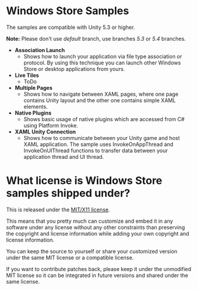 # Windows Store Samples

The samples are compatible with Unity 5.3 or higher. 

**Note:** Please don't use *default* branch, use branches *5.3* or *5.4* branches.

* **Association Launch**
    * Shows how to launch your application via file type association or protocol. By using this technique you can launch other Windows Store or desktop applications from yours.
* **Live Tiles**
    * ToDo
* **Multiple Pages**
    * Shows how to navigate between XAML pages, where one page contains Unity layout and the other one contains simple XAML elements.
* **Native Plugins**
    * Shows basic usage of native plugins which are accessed from C# using Platform Invoke.
* **XAML Unity Connection**
    * Shows how to communicate between your Unity game and host XAML application. The sample uses InvokeOnAppThread and InvokeOnUIThread functions to transfer data between your application thread and UI thread.

# What license is Windows Store samples shipped under?

This is released under the [MIT/X11 license](LICENSE).

This means that you pretty much can customize and embed it in any software under any license without any other constraints than preserving the copyright and license information while adding your own copyright and license information.

You can keep the source to yourself or share your customized version under the same MIT license or a compatible license.

If you want to contribute patches back, please keep it under the unmodified MIT license so it can be integrated in future versions and shared under the same license.